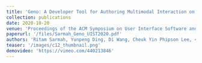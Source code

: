 ```yaml
---
title: 'Geno: A Developer Tool for Authoring Multimodal Interaction on Existing Web Applications'
collection: publications
date: 2020-10-20
venue: 'Proceedings of the ACM Symposium on User Interface Software and Technology (UIST 2020)'
paperurl: '/files/Sarmah_Geno_UIST2020.pdf'
authors: 'Ritam Sarmah, Yunpeng Ding, Di Wang, Cheuk Yin Phipson Lee, <b>Toby Jia-Jun Li</b>, and Xiang ‘Anthony’ Chen'
teaser: '/images/c12_thumbnail.png'
demovideo: 'https://vimeo.com/440213846'
---
```

